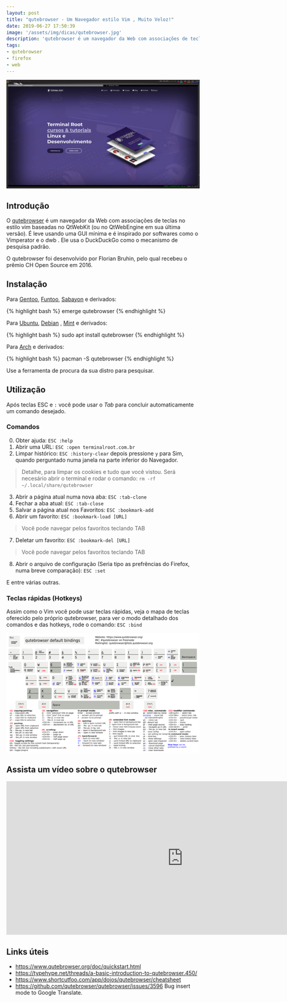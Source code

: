 ```yaml
---
layout: post
title: "qutebrowser - Um Navegador estilo Vim , Muito Veloz!"
date: 2019-06-27 17:50:39
image: '/assets/img/dicas/qutebrowser.jpg'
description: 'qutebrowser é um navegador da Web com associações de teclas no estilo vim baseadas no QtWebKit'
tags:
- qutebrowser
- firefox
- web
---
```


![qutebrowser - Um Navegador estilo Vim , Muito Veloz!](/assets/img/dicas/qutebrowser.jpg)

## Introdução

O [qutebrowser](https://qutebrowser.org/) é um navegador da Web com associações de teclas no estilo vim baseadas no QtWebKit (ou no QtWebEngine em sua última versão). É leve usando uma GUI mínima e é inspirado por softwares como o Vimperator e o dwb . Ele usa o DuckDuckGo como o mecanismo de pesquisa padrão.

O qutebrowser foi desenvolvido por Florian Bruhin, pelo qual recebeu o prêmio CH Open Source em 2016.

## Instalação

Para [Gentoo](http://cse.google.com.br/cse?cx=004473188612396442360:qs2ekmnkweq&q=Gentoo), [Funtoo](http://cse.google.com.br/cse?cx=004473188612396442360:qs2ekmnkweq&q=Funtoo), [Sabayon](https://terminalroot.com.br/2018/02/como-instalar-o-sabayon-um-gentoo-facil.html) e derivados:

{% highlight bash %}
emerge qutebrowser
{% endhighlight %}

Para [Ubuntu](http://cse.google.com.br/cse?cx=004473188612396442360:qs2ekmnkweq&q=Ubuntu), [Debian](http://cse.google.com.br/cse?cx=004473188612396442360:qs2ekmnkweq&q=Debian) , [Mint](http://cse.google.com.br/cse?cx=004473188612396442360:qs2ekmnkweq&q=Mint) e derivados:

{% highlight bash %}
sudo apt install qutebrowser
{% endhighlight %}

Para [Arch](http://cse.google.com.br/cse?cx=004473188612396442360:qs2ekmnkweq&q=Arch) e derivados:

{% highlight bash %}
pacman -S qutebrowser
{% endhighlight %}

Use a ferramenta de procura da sua distro para pesquisar.


<script async src="https://pagead2.googlesyndication.com/pagead/js/adsbygoogle.js"></script>

<!-- Informat -->
<ins class="adsbygoogle"
     style="display:block"
     data-ad-client="ca-pub-2838251107855362"
     data-ad-slot="2327980059"
     data-ad-format="auto"
     data-full-width-responsive="true"></ins>

<script>
(adsbygoogle = window.adsbygoogle || []).push({});
</script>


## Utilização

Após teclas ESC e `:` você pode usar o *Tab* para concluir automaticamente um comando desejado.

### Comandos

0. Obter ajuda: `ESC :help`
1. Abrir uma URL:  `ESC :open terminalroot.com.br`
2. Limpar histórico: `ESC :history-clear` depois pressione `y` para Sim, quando perguntado numa janela na parte inferior do Navegador.
> Detalhe, para limpar os cookies e tudo que você vistou. Será necesário abrir o terminal e rodar o comando: `rm -rf ~/.local/share/qutebrowser`
3. Abrir a página atual numa nova aba: `ESC :tab-clone`
4. Fechar a aba atual: `ESC :tab-close`
5. Salvar a página atual nos Favoritos: `ESC :bookmark-add`
6. Abrir um favorito: `ESC :bookmark-load [URL]`
> Você pode navegar pelos favoritos teclando TAB
7. Deletar um favorito: `ESC :bookmark-del [URL]`
> Você pode navegar pelos favoritos teclando TAB
8. Abrir o arquivo de configuração (Seria tipo as prefrências do Firefox, numa breve comparação): `ESC :set`

E entre várias outras.


### Teclas rápidas (Hotkeys)

Assim como o Vim você pode usar teclas rápidas, veja o mapa de teclas oferecido pelo próprio qutebrowser, para ver o modo detalhado dos comandos e das hotkeys, rode o comando: `ESC :bind`

![Keybinds qutebrowser](https://raw.githubusercontent.com/qutebrowser/qutebrowser/master/doc/img/cheatsheet-big.png)

## Assista um vídeo sobre o qutebrowser

<iframe width="920" height="400" src="https://www.youtube.com/embed/K4e6V8FC39Y" frameborder="0" allow="accelerometer; autoplay; encrypted-media; gyroscope; picture-in-picture" allowfullscreen></iframe>

## Links úteis

+ <https://www.qutebrowser.org/doc/quickstart.html>
+ <https://typehype.net/threads/a-basic-introduction-to-qutebrowser.450/>
+ <https://www.shortcutfoo.com/app/dojos/qutebrowser/cheatsheet>
+ <https://github.com/qutebrowser/qutebrowser/issues/3596> Bug insert mode to Google Translate.


<script async src="https://pagead2.googlesyndication.com/pagead/js/adsbygoogle.js"></script>

<!-- Informat -->
<ins class="adsbygoogle"
 style="display:block"
 data-ad-client="ca-pub-2838251107855362"
 data-ad-slot="2327980059"
 data-ad-format="auto"
 data-full-width-responsive="true"></ins>

<script>
(adsbygoogle = window.adsbygoogle || []).push({});
</script>



